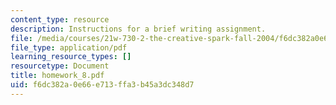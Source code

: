 ```yaml
---
content_type: resource
description: Instructions for a brief writing assignment.
file: /media/courses/21w-730-2-the-creative-spark-fall-2004/f6dc382a0e66e713ffa3b45a3dc348d7_homework_8.pdf
file_type: application/pdf
learning_resource_types: []
resourcetype: Document
title: homework_8.pdf
uid: f6dc382a-0e66-e713-ffa3-b45a3dc348d7
---
```

